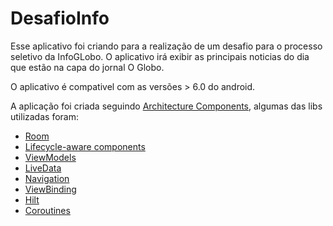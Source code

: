 # DesafioInfo

Esse aplicativo foi criando para a realização de um desafio para o processo seletivo da InfoGLobo.
O aplicativo irá exibir as principais noticias do dia que estão na capa do jornal O Globo.



O aplicativo é compativel com as versões > 6.0 do android.

A aplicação foi criada seguindo  [Architecture Components](https://developer.android.com/arch), algumas das libs utilizadas foram:

- [Room](https://developer.android.com/topic/libraries/architecture/room)
- [Lifecycle-aware components](https://developer.android.com/topic/libraries/architecture/lifecycle)
- [ViewModels](https://developer.android.com/topic/libraries/architecture/viewmodel)
- [LiveData](https://developer.android.com/topic/libraries/architecture/livedata)
- [Navigation](https://developer.android.com/topic/libraries/architecture/navigation/)
- [ViewBinding](https://developer.android.com/topic/libraries/view-binding)
- [Hilt](https://developer.android.com/training/dependency-injection/hilt-android)
- [Coroutines](https://developer.android.com/kotlin/coroutines)
